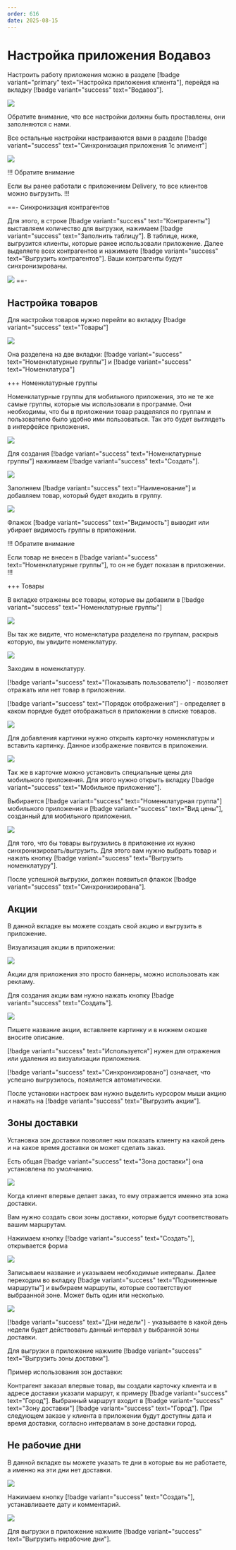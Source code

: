 ```yaml
---
order: 616
date: 2025-08-15
---
```


# Настройка приложения Водавоз

Настроить работу приложения можно в разделе [!badge variant="primary" text="Настройка приложения клиента"], перейдя на вкладку [!badge variant="success" text="Водавоз"].

![](\images\изменения\прил.jpg)

Обратите внимание, что все настройки должны быть проставлены, они заполняются с нами.

Все остальные настройки настраиваются вами в разделе [!badge variant="success" text="Синхронизация приложения 1с элимент"]

![](\images\изменения\прил1.jpg)

!!! Обратите внимание

Если вы ранее работали с приложением Delivery, то все клиентов можно выгрузить.
!!!

==- Синхронизация контрагентов

Для этого, в строке [!badge variant="success" text="Контрагенты"] выставляем количество для выгрузки, нажимаем [!badge variant="success" text="Заполнить таблицу"]. В таблице, ниже, выгрузится клиенты,
которые ранее использовали приложение. Далее выделяете всех контрагентов и нажимаете [!badge variant="success" text="Выгрузить контрагентов"]. Ваши контрагенты будут синхронизированы.

![](\images\изменения\прил.gif)
==-

## Настройка товаров

Для настройки товаров нужно перейти во вкладку [!badge variant="success" text="Товары"]

![](\images\изменения\прил1.jpg)

Она разделена на две вкладки: [!badge variant="success" text="Номенклатурные группы"] и [!badge variant="success" text="Номенклатура"]

+++ Номенклатурные группы

Номенклатурные группы для мобильного приложения, это не те же самые группы, которые мы использовали в программе. Они необходимы, что бы в приложении товар разделялся по группам и пользователю было 
удобно ими пользоваться. Так это будет выглядеть в интерфейсе приложения.

![](\images\изменения\прил1.gif) 

Для создания [!badge variant="success" text="Номенклатурные группы"] нажимаем [!badge variant="success" text="Создать"].

![](\images\изменения\прил2.jpg)

Заполняем [!badge variant="success" text="Наименование"] и добавляем товар, который будет входить в группу. 

![](\images\изменения\прил2.gif)

Флажок [!badge variant="success" text="Видимость"] выводит или убирает видимость группы в приложении.

!!! Обратите внимание

Если товар не внесен в [!badge variant="success" text="Номенклатурные группы"], то он не будет показан в приложении.
!!!

+++ Товары

В вкладке отражены все товары, которые вы добавили в [!badge variant="success" text="Номенклатурные группы"]

![](\images\изменения\прил3.jpg)

Вы так же видите, что номенклатура разделена по группам, раскрыв которую, вы увидите номенклатуру.

![](\images\изменения\прил4.jpg)

Заходим в номенклатуру. 

[!badge variant="success" text="Показывать пользователю"] - позволяет отражать или нет товар в приложении.

[!badge variant="success" text="Порядок отображения"] - определяет в каком порядке будет отображаться в приложении в списке товаров.

![](\images\изменения\прил5.jpg)

Для добавления картинки нужно открыть карточку номенклатуры и вставить картинку. Данное изображение появится в приложении.

![](\images\изменения\прил3.gif)

Так же в карточке можно установить специальные цены для мобильного приложения. Для этого нужно открыть вкладку [!badge variant="success" text="Мобильное приложение"].

Выбирается [!badge variant="success" text="Номенклатурная группа"] мобильного приложения и [!badge variant="success" text="Вид цены"], созданный для мобильного приложения.

![](\images\изменения\прил6.jpg)

Для того, что бы товары выгрузились в приложение их нужно синхронизировать/выгрузить. Для этого вам нужно выбрать товар и нажать кнопку [!badge variant="success" text="Выгрузить номенклатуру"].

После успешной выгрузки, должен появиться флажок [!badge variant="success" text="Синхронизирована"]. 

## Акции

В данной вкладке вы можете создать свой акцию и выгрузить в приложение. 

Визуализация акции в приложении:

![](\images\изменения\прил7.jpg)

Акции для приложения это просто баннеры, можно использовать как рекламу.

Для создания акции вам нужно нажать кнопку [!badge variant="success" text="Создать"].

![](\images\изменения\прил8.jpg)

Пишете название акции, вставляете картинку и в нижнем окошке вносите описание.

[!badge variant="success" text="Используется"] нужен для отражения или удаления из визуализации приложения. 

[!badge variant="success" text="Синхронизировано"] означает, что успешно выгрузилось, появляется автоматически.

После установки настроек вам нужно выделить курсором мыши акцию и нажать на [!badge variant="success" text="Выгрузить акции"].

## Зоны доставки

Установка зон доставки позволяет нам показать клиенту на какой день и на какое время доставки он может сделать заказ.

Есть общая [!badge variant="success" text="Зона доставки"] она установлена по умолчанию.

![](\images\изменения\прил9.jpg)

Когда клиент впервые делает заказ, то ему отражается именно эта зона доставки.

Вам нужно создать свои зоны доставки, которые будут соответствовать вашим маршрутам.

Нажимаем кнопку [!badge variant="success" text="Создать"], открывается форма

![](\images\изменения\прил0.jpg)

Записываем название и указываем необходимые интервалы. Далее переходим во вкладку [!badge variant="success" text="Подчиненные маршруты"] и выбираем маршруты, которые соответствуют выбраанной зоне. 
Может быть один или несколько.

![](\images\изменения\прил4.gif)

[!badge variant="success" text="Дни недели"] - указываете в какой день недели будет действовать данный интервал у выбранной зоны доставки.

Для выгрузки в приложение нажмите [!badge variant="success" text="Выгрузить зоны доставки"].

Пример использования зон доставки:

Контрагент заказал впервые товар, вы создали карточку клиента и в адресе доставки указали маршрут, к примеру [!badge variant="success" text="Город"]. Выбранный маршрут входит в [!badge variant="success" text="Зону доставки"] 
[!badge variant="success" text="Город"]. При следующем заказе у клиента в приложении будут доступны дата и время доставки, согласно интервалам в зоне доставки город.

## Не рабочие дни

В данной вкладке вы можете указать те дни в которые вы не работаете, а именно на эти дни нет доставки.

![](\images\изменения\прил10.jpg)

Нажимаем кнопку [!badge variant="success" text="Создать"], устанавливаете дату и комментарий.

![](\images\изменения\прил11.jpg)

Для выгрузки в приложение нажмите [!badge variant="success" text="Выгрузить нерабочие дни"].









